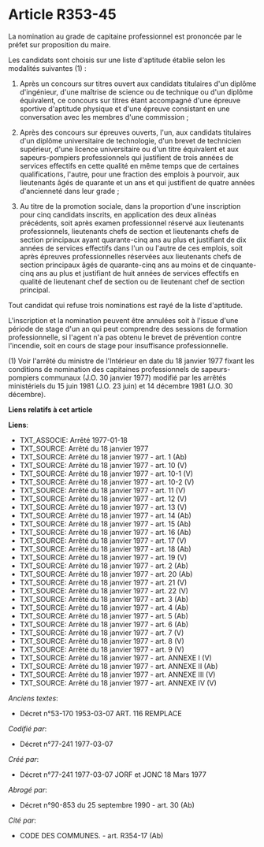 # Article R353-45

La nomination au grade de capitaine professionnel est prononcée par le préfet sur proposition du maire.

Les candidats sont choisis sur une liste d'aptitude établie selon les modalités suivantes (1) :

1. Après un concours sur titres ouvert aux candidats titulaires d'un diplôme d'ingénieur, d'une maîtrise de science ou de
technique ou d'un diplôme équivalent, ce concours sur titres étant accompagné d'une épreuve sportive d'aptitude physique et
d'une épreuve consistant en une conversation avec les membres d'une commission ;

2. Après des concours sur épreuves ouverts, l'un, aux candidats titulaires d'un diplôme universitaire de technologie, d'un
brevet de technicien supérieur, d'une licence universitaire ou d'un titre équivalent et aux sapeurs-pompiers professionnels
qui justifient de trois années de services effectifs en cette qualité en même temps que de certaines qualifications, l'autre,
pour une fraction des emplois à pourvoir, aux lieutenants âgés de quarante et un ans et qui justifient de quatre années
d'ancienneté dans leur grade ;

3. Au titre de la promotion sociale, dans la proportion d'une inscription pour cinq candidats inscrits, en application des
deux alinéas précédents, soit après examen professionnel réservé aux lieutenants professionnels, lieutenants chefs de section
et lieutenants chefs de section principaux ayant quarante-cinq ans au plus et justifiant de dix années de services effectifs
dans l'un ou l'autre de ces emplois, soit après épreuves professionnelles réservées aux lieutenants chefs de section
principaux âgés de quarante-cinq ans au moins et de cinquante-cinq ans au plus et justifiant de huit années de services
effectifs en qualité de lieutenant chef de section ou de lieutenant chef de section principal.

Tout candidat qui refuse trois nominations est rayé de la liste d'aptitude.

L'inscription et la nomination peuvent être annulées soit à l'issue d'une période de stage d'un an qui peut comprendre des
sessions de formation professionnelle, si l'agent n'a pas obtenu le brevet de prévention contre l'incendie, soit en cours de
stage pour insuffisance professionnelle.

(1) Voir l'arrêté du ministre de l'Intérieur en date du 18 janvier 1977 fixant les conditions de nomination des capitaines
professionnels de sapeurs-pompiers communaux (J.O. 30 janvier 1977) modifié par les arrêtés ministériels du 15 juin 1981
(J.O. 23 juin) et 14 décembre 1981 (J.O. 30 décembre).

**Liens relatifs à cet article**

**Liens**:

  - TXT_ASSOCIE: Arrêté 1977-01-18
  - TXT_SOURCE: Arrêté du 18 janvier 1977
  - TXT_SOURCE: Arrêté du 18 janvier 1977 - art. 1 (Ab)
  - TXT_SOURCE: Arrêté du 18 janvier 1977 - art. 10 (V)
  - TXT_SOURCE: Arrêté du 18 janvier 1977 - art. 10-1 (V)
  - TXT_SOURCE: Arrêté du 18 janvier 1977 - art. 10-2 (V)
  - TXT_SOURCE: Arrêté du 18 janvier 1977 - art. 11 (V)
  - TXT_SOURCE: Arrêté du 18 janvier 1977 - art. 12 (V)
  - TXT_SOURCE: Arrêté du 18 janvier 1977 - art. 13 (V)
  - TXT_SOURCE: Arrêté du 18 janvier 1977 - art. 14 (Ab)
  - TXT_SOURCE: Arrêté du 18 janvier 1977 - art. 15 (Ab)
  - TXT_SOURCE: Arrêté du 18 janvier 1977 - art. 16 (Ab)
  - TXT_SOURCE: Arrêté du 18 janvier 1977 - art. 17 (V)
  - TXT_SOURCE: Arrêté du 18 janvier 1977 - art. 18 (Ab)
  - TXT_SOURCE: Arrêté du 18 janvier 1977 - art. 19 (V)
  - TXT_SOURCE: Arrêté du 18 janvier 1977 - art. 2 (Ab)
  - TXT_SOURCE: Arrêté du 18 janvier 1977 - art. 20 (Ab)
  - TXT_SOURCE: Arrêté du 18 janvier 1977 - art. 21 (V)
  - TXT_SOURCE: Arrêté du 18 janvier 1977 - art. 22 (V)
  - TXT_SOURCE: Arrêté du 18 janvier 1977 - art. 3 (Ab)
  - TXT_SOURCE: Arrêté du 18 janvier 1977 - art. 4 (Ab)
  - TXT_SOURCE: Arrêté du 18 janvier 1977 - art. 5 (Ab)
  - TXT_SOURCE: Arrêté du 18 janvier 1977 - art. 6 (Ab)
  - TXT_SOURCE: Arrêté du 18 janvier 1977 - art. 7 (V)
  - TXT_SOURCE: Arrêté du 18 janvier 1977 - art. 8 (V)
  - TXT_SOURCE: Arrêté du 18 janvier 1977 - art. 9 (V)
  - TXT_SOURCE: Arrêté du 18 janvier 1977 - art. ANNEXE I (V)
  - TXT_SOURCE: Arrêté du 18 janvier 1977 - art. ANNEXE II (Ab)
  - TXT_SOURCE: Arrêté du 18 janvier 1977 - art. ANNEXE III (V)
  - TXT_SOURCE: Arrêté du 18 janvier 1977 - art. ANNEXE IV (V)

_Anciens textes_:

  - Décret n°53-170 1953-03-07 ART. 116 REMPLACE

_Codifié par_:

  - Décret n°77-241 1977-03-07

_Créé par_:

  - Décret n°77-241 1977-03-07 JORF et JONC 18 Mars 1977

_Abrogé par_:

  - Décret n°90-853 du 25 septembre 1990 - art. 30 (Ab)

_Cité par_:

  - CODE DES COMMUNES. - art. R354-17 (Ab)
